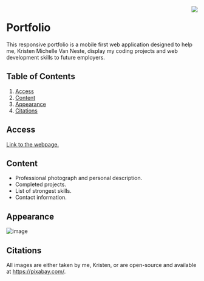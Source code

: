 <img src="https://img.shields.io/badge/License-Unlicensed-blue.svg" align="right"/>

# Portfolio

This responsive portfolio is a mobile first web application designed to help me, Kristen Michelle Van Neste, display my coding projects and web development skills to future employers.

## Table of Contents
1. [Access](#about)
2. [Content](#content)
3. [Appearance](#access) 
4. [Citations](#citations)

## Access<a name="about"></a>

[Link to the webpage.](https://kmvanneste.github.io/Portfolio/)

## Content<a name="content"></a>

 - Professional photograph and personal description.
 - Completed projects.
 - List of strongest skills. 
 - Contact information.

## Appearance<a name="access"></a>

![image](assets/images/LandingPage.png)

## Citations<a name="citations"></a>

All images are either taken by me, Kristen, or are open-source and available at https://pixabay.com/.